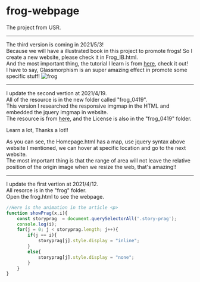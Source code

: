 # frog-webpage
The project from USR.  
***
The third version is coming in 2021/5/3!  
Because we will have a illustrated book in this project to promote frogs! So I create a new website, please check it in Frog_IB.html.  
And the most important thing, the tutorial I learn is from [here](https://www.youtube.com/watch?v=hv0rNxr1XXk&list=PLVcDoPkbpyX_PqeHxuJ2XO7ntgQumChu-&index=14), check it out!  
I have to say, Glassmorphism is an super amazing effect in promote some specific stuff!
![frog](frog-webpage/frog_0503/frog/Frog_IB/img/frog.PNG)
***
I update the second vertion at 2021/4/19.  
All of the resource is in the new folder called "frog_0419".  
This version I researched the responsive imgmap in the HTML and embedded the jquery imgmap in website.  
The resource is from [here](https://github.com/stowball/jQuery-rwdImageMaps), and the License is also in the "frog_0419" folder.  

Learn a lot, Thanks a lot!!  

As you can see, the Homepage.html has a map, use jquery syntax above website I mentioned, we can hover at specific location and go to the next website.  
The most important thing is that the range of area will not leave the relative position of the origin image when we resize the web, that's amazing!!  

***

I update the first vertion at 2021/4/12.  
All resorce is in the "frog" folder.  
Open the frog.html to see the webpage.  
```js
//Here is the animation in the article <p>
function showPrag(x,i){
	const storyprag  = document.querySelectorAll('.story-prag');
	console.log(i);
	for(j = 0; j < storyprag.length; j++){
		if(j == i){
			storyprag[j].style.display = "inline";
		}
		else{
			storyprag[j].style.display = "none";
		}
	}
}
```



